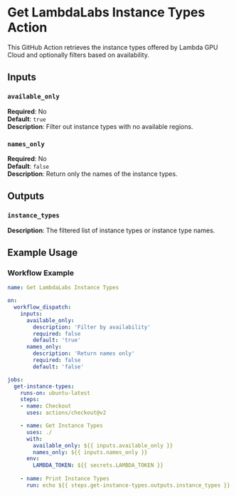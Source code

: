 # Get LambdaLabs Instance Types Action

This GitHub Action retrieves the instance types offered by Lambda GPU Cloud and optionally filters based on availability.

## Inputs

### `available_only`

**Required**: No  
**Default**: `true`  
**Description**: Filter out instance types with no available regions.

### `names_only`

**Required**: No  
**Default**: `false`  
**Description**: Return only the names of the instance types.

## Outputs

### `instance_types`

**Description**: The filtered list of instance types or instance type names.

## Example Usage

### Workflow Example

```yaml
name: Get LambdaLabs Instance Types

on:
  workflow_dispatch:
    inputs:
      available_only:
        description: 'Filter by availability'
        required: false
        default: 'true'
      names_only:
        description: 'Return names only'
        required: false
        default: 'false'

jobs:
  get-instance-types:
    runs-on: ubuntu-latest
    steps:
    - name: Checkout
      uses: actions/checkout@v2

    - name: Get Instance Types
      uses: ./
      with:
        available_only: ${{ inputs.available_only }}
        names_only: ${{ inputs.names_only }}
      env:
        LAMBDA_TOKEN: ${{ secrets.LAMBDA_TOKEN }}
    
    - name: Print Instance Types
      run: echo ${{ steps.get-instance-types.outputs.instance_types }}

